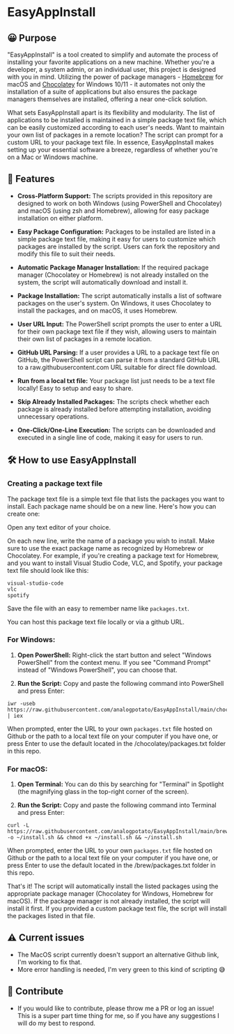 # EasyAppInstall

## 😀 Purpose

"EasyAppInstall" is a tool created to simplify and automate the process of installing your favorite applications on a new machine. Whether you're a developer, a system admin, or an individual user, this project is designed with you in mind. Utilizing the power of package managers - [Homebrew](https://brew.sh/) for macOS and [Chocolatey](https://chocolatey.org/) for Windows 10/11 - it automates not only the installation of a suite of applications but also ensures the package managers themselves are installed, offering a near one-click solution.

What sets EasyAppInstall apart is its flexibility and modularity. The list of applications to be installed is maintained in a simple package text file, which can be easily customized according to each user's needs. Want to maintain your own list of packages in a remote location? The script can prompt for a custom URL to your package text file. In essence, EasyAppInstall makes setting up your essential software a breeze, regardless of whether you're on a Mac or Windows machine.

## 📃 Features
- **Cross-Platform Support:** The scripts provided in this repository are designed to work on both Windows (using PowerShell and Chocolatey) and macOS (using zsh and Homebrew), allowing for easy package installation on either platform.

- **Easy Package Configuration:** Packages to be installed are listed in a simple package text file, making it easy for users to customize which packages are installed by the script. Users can fork the repository and modify this file to suit their needs.

- **Automatic Package Manager Installation:** If the required package manager (Chocolatey or Homebrew) is not already installed on the system, the script will automatically download and install it.

- **Package Installation:** The script automatically installs a list of software packages on the user's system. On Windows, it uses Chocolatey to install the packages, and on macOS, it uses Homebrew.

- **User URL Input:** The PowerShell script prompts the user to enter a URL for their own package text file if they wish, allowing users to maintain their own list of packages in a remote location.

- **GitHub URL Parsing:** If a user provides a URL to a package text file on GitHub, the PowerShell script can parse it from a standard GitHub URL to a raw.githubusercontent.com URL suitable for direct file download.

- **Run from a local txt file:** Your package list just needs to be a text file locally! Easy to setup and easy to share.

- **Skip Already Installed Packages:** The scripts check whether each package is already installed before attempting installation, avoiding unnecessary operations.

- **One-Click/One-Line Execution:** The scripts can be downloaded and executed in a single line of code, making it easy for users to run.

## 🛠️ How to use EasyAppInstall

### Creating a package text file

The package text file is a simple text file that lists the packages you want to install. Each package name should be on a new line. Here's how you can create one:

Open any text editor of your choice.

On each new line, write the name of a package you wish to install. Make sure to use the exact package name as recognized by Homebrew or Chocolatey. For example, if you're creating a package text for Homebrew, and you want to install Visual Studio Code, VLC, and Spotify, your package text file should look like this:

```
visual-studio-code
vlc
spotify
```
Save the file with an easy to remember name like `packages.txt`.

You can host this package text file locally or via a github URL.

### For Windows:

1. **Open PowerShell:** Right-click the start button and select "Windows PowerShell" from the context menu. If you see "Command Prompt" instead of "Windows PowerShell", you can choose that.

2. **Run the Script:** Copy and paste the following command into PowerShell and press Enter:

```
iwr -useb https://raw.githubusercontent.com/analogpotato/EasyAppInstall/main/chocolatey/install.ps1 | iex
```

When prompted, enter the URL to your own `packages.txt` file hosted on Github or the path to a local text file on your computer if you have one, or press Enter to use the default located in the /chocolatey/packages.txt folder in this repo.

### For macOS:

1. **Open Terminal:** You can do this by searching for "Terminal" in Spotlight (the magnifying glass in the top-right corner of the screen).

2. **Run the Script:** Copy and paste the following command into Terminal and press Enter:

```
curl -L https://raw.githubusercontent.com/analogpotato/EasyAppInstall/main/brew/install.sh -o ~/install.sh && chmod +x ~/install.sh && ~/install.sh
```
When prompted, enter the URL to your own `packages.txt` file hosted on Github or the path to a local text file on your computer if you have one, or press Enter to use the default located in the /brew/packages.txt folder in this repo.

That's it! The script will automatically install the listed packages using the appropriate package manager (Chocolatey for Windows, Homebrew for macOS). If the package manager is not already installed, the script will install it first. If you provided a custom package text file, the script will install the packages listed in that file.

## ⚠️ Current issues

- The MacOS script currently doesn't support an alternative Github link, I'm working to fix that.
- More error handling is needed, I'm very green to this kind of scripting 😅

## 🤝 Contribute
- If you would like to contribute, please throw me a PR or log an issue! This is a super part time thing for me, so if you have any suggestions I will do my best to respond.